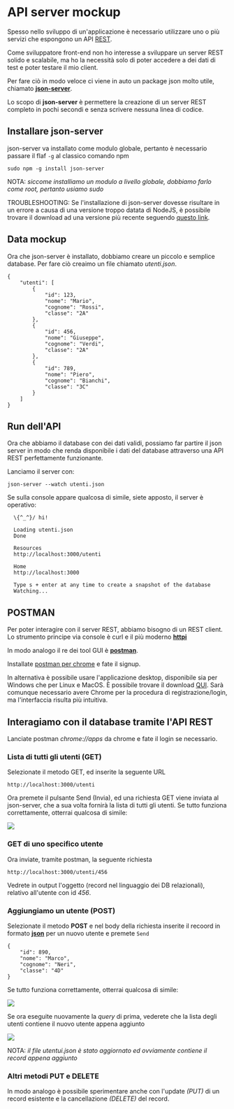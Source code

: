 # API server mockup

Spesso nello sviluppo di un'applicazione è necessario utilizzare uno o più servizi che espongono un API [REST](https://it.wikipedia.org/wiki/Representational_State_Transfer).

Come sviluppatore front-end non ho interesse a sviluppare un server REST solido e scalabile, ma ho la necessità solo di poter accedere a dei dati di test e poter testare il mio client.

Per fare ciò in modo veloce ci viene in auto un package json molto utile, chiamato [**json-server**](https://www.npmjs.com/package/json-server).

Lo scopo di **json-server** è permettere la creazione di un server REST completo in pochi secondi e senza scrivere nessuna linea di codice.

## Installare json-server

json-server va installato come modulo globale, pertanto è necessario passare il flaf `-g` al classico comando npm

```
sudo npm -g install json-server
```

NOTA: *siccome installiamo un modulo a livello globale, dobbiamo farlo come root, pertanto usiamo sudo*

TROUBLESHOOTING: Se l'installazione di json-server dovesse risultare in un errore a causa di una versione troppo datata di NodeJS, è possibile trovare il download ad una versione più recente seguendo [questo link](https://nodejs.org/en/).

## Data mockup

Ora che json-server è installato, dobbiamo creare un piccolo e semplice database.
Per fare ciò creaimo un file chiamato *utenti.json*.

```
{
    "utenti": [
        {
            "id": 123,
            "nome": "Mario",
            "cognome": "Rossi",
            "classe": "2A"
        },
        {
            "id": 456,
            "nome": "Giuseppe",
            "cognome": "Verdi",
            "classe": "2A"
        },
        {
            "id": 789,
            "nome": "Piero",
            "cognome": "Bianchi",
            "classe": "3C"
        }
    ]
}
```

## Run dell'API

Ora che abbiamo il database con dei dati validi, possiamo far partire il json server in modo che renda disponibile i dati del database attraverso una API REST perfettamente funzionante.

Lanciamo il server con:

```
json-server --watch utenti.json
```

Se sulla console appare qualcosa di simile, siete apposto, il server è operativo:

```
  \{^_^}/ hi!

  Loading utenti.json
  Done

  Resources
  http://localhost:3000/utenti

  Home
  http://localhost:3000

  Type s + enter at any time to create a snapshot of the database
  Watching...

```

## POSTMAN

Per poter interagire con il server REST, abbiamo bisogno di un REST client.
Lo strumento principe via console è curl e il più moderno [**httpi**](https://httpie.io/)

In modo analogo il re dei tool GUI è [**postman**](https://www.postman.com/).

Installate [postman per chrome](https://chrome.google.com/webstore/detail/postman/fhbjgbiflinjbdggehcddcbncdddomop?hl=it) e fate il signup.

In alternativa è possibile usare l'applicazione desktop, disponibile sia per Windows che per Linux e MacOS. È possibile trovare il download [QUI](https://www.postman.com/downloads/). Sarà comunque necessario avere Chrome per la procedura di registrazione/login, ma l'interfaccia risulta più intuitiva.

## Interagiamo con il database tramite l'API REST

Lanciate postman *chrome://apps* da chrome e fate il login se necessario.

### Lista di tutti gli utenti (GET)

Selezionate il metodo GET, ed inserite la seguente URL

```
http://localhost:3000/utenti
```

Ora premete il pulsante Send (Invia), ed una richiesta GET viene inviata al json-server, che a sua volta fornirà la lista di tutti gli utenti.
Se tutto funziona correttamente, otterrai qualcosa di simile:

![](media/postman01.png)

### GET di uno specifico utente

Ora inviate, tramite postman, la seguente richiesta

```
http://localhost:3000/utenti/456
```

Vedrete in output l'oggetto (record nel linguaggio dei DB relazionali), relativo all'utente con id *456*.

### Aggiungiamo un utente (POST)

Selezionate il metodo **POST** e nel body della richiesta inserite il recoord in formato [**json**](https://it.wikipedia.org/wiki/JavaScript_Object_Notation) per un nuovo utente e premete `Send`

```
{
    "id": 890,
    "nome": "Marco",
    "cognome": "Neri",
    "classe": "4D"
}
```

Se tutto funziona correttamente, otterrai qualcosa di simile:

![](media/postman02.png)

Se ora eseguite nuovamente la *query* di prima, vederete che la lista degli utenti contiene il nuovo utente  appena aggiunto

![](media/postman03.png)

NOTA: *il file utentui.json è stato aggiornato ed ovviamente contiene il record appena aggiunto*

### Altri metodi PUT e DELETE

In modo analogo è possibile sperimentare anche con l'update *(PUT)* di un record esistente e la cancellazione *(DELETE)* del record.

